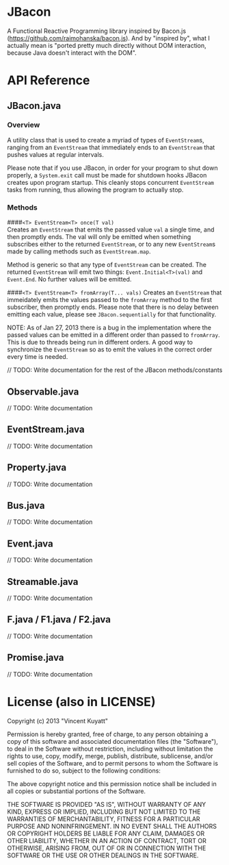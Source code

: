 JBacon
======

A Functional Reactive Programming library inspired by Bacon.js (https://github.com/raimohanska/bacon.js).
And by "inspired by", what I actually mean is "ported pretty much directly without DOM interaction,
because Java doesn't interact with the DOM".

# API Reference
## JBacon.java
### Overview
A utility class that is used to create a myriad of types of ```EventStream```s, ranging from an ```EventStream```
that immediately ends to an ```EventStream``` that pushes values at regular intervals.

Please note that if you use JBacon, in order for your program to shut down properly, a ```System.exit``` call
must be made for shutdown hooks JBacon creates upon program startup. This cleanly stops concurrent ```EventStream```
tasks from running, thus allowing the program to actually stop.
### Methods
####```<T> EventStream<T> once(T val)```  
Creates an ```EventStream``` that emits the passed value ```val``` a single time, and then promptly ends.
The val will only be emitted when something subscribes either to the returned ```EventStream```, or to any
new ```EventStream```s made by calling methods such as ```EventStream.map```.  

Method is generic so that any type of ```EventStream``` can be created. The returned ```EventStream``` will emit two 
things: ```Event.Initial<T>(val)``` and ```Event.End```. No further values will be emitted.

####```<T> EventStream<T> fromArray(T... vals)```
Creates an ```EventStream``` that immeidately emits the values passed to the ```fromArray``` method to the first
subscriber, then promptly ends. Please note that there is no delay between emitting each value, please see
```JBacon.sequentially``` for that functionality.

NOTE: As of Jan 27, 2013 there is a bug in the implementation where the passed values can be emitted in
a different order than passed to ```fromArray```. This is due to threads being run in different orders. A good
way to synchronize the ```EventStream``` so as to emit the values in the correct order every time is needed.

// TODO: Write documentation for the rest of the JBacon methods/constants

## Observable.java
// TODO: Write documentation
## EventStream.java
// TODO: Write documentation
## Property.java
// TODO: Write documentation
## Bus.java
// TODO: Write documentation
## Event.java
// TODO: Write documentation
## Streamable.java
// TODO: Write documentation
## F.java / F1.java / F2.java
// TODO: Write documentation
## Promise.java
// TODO: Write documentation

License (also in LICENSE)
=========================
Copyright (c) 2013 "Vincent Kuyatt"

Permission is hereby granted, free of charge, to any person obtaining a copy of this software
and associated documentation files (the "Software"), to deal in the Software without restriction,
including without limitation the rights to use, copy, modify, merge, publish, distribute,
sublicense, and/or sell copies of the Software, and to permit persons to whom the Software is
furnished to do so, subject to the following conditions:

The above copyright notice and this permission notice shall be included in all copies or
substantial portions of the Software.

THE SOFTWARE IS PROVIDED "AS IS", WITHOUT WARRANTY OF ANY KIND, EXPRESS OR IMPLIED, INCLUDING
BUT NOT LIMITED TO THE WARRANTIES OF MERCHANTABILITY, FITNESS FOR A PARTICULAR PURPOSE AND
NONINFRINGEMENT. IN NO EVENT SHALL THE AUTHORS OR COPYRIGHT HOLDERS BE LIABLE FOR ANY CLAIM,
DAMAGES OR OTHER LIABILITY, WHETHER IN AN ACTION OF CONTRACT, TORT OR OTHERWISE, ARISING FROM,
OUT OF OR IN CONNECTION WITH THE SOFTWARE OR THE USE OR OTHER DEALINGS IN THE SOFTWARE.
